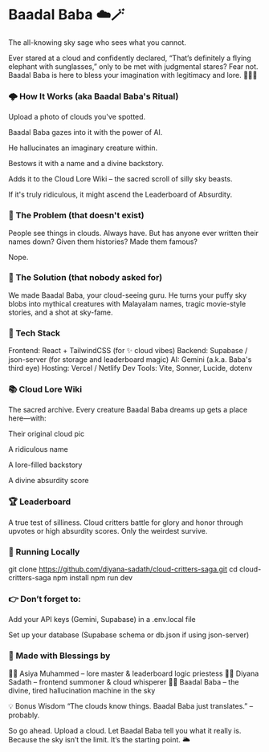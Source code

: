 # Baadal Baba ☁️🪄
The all-knowing sky sage who sees what you cannot.

Ever stared at a cloud and confidently declared, “That’s definitely a flying elephant with sunglasses,” only to be met with judgmental stares? Fear not. Baadal Baba is here to bless your imagination with legitimacy and lore. 🧘‍♂️✨

### 🌩️ How It Works (aka Baadal Baba's Ritual)
Upload a photo of clouds you've spotted.

Baadal Baba gazes into it with the power of AI.

He hallucinates an imaginary creature within.

Bestows it with a name and a divine backstory.

Adds it to the Cloud Lore Wiki – the sacred scroll of silly sky beasts.

If it's truly ridiculous, it might ascend the Leaderboard of Absurdity.

### 🔮 The Problem (that doesn't exist)
People see things in clouds. Always have. But has anyone ever written their names down? Given them histories? Made them famous?

Nope.

### 🔧 The Solution (that nobody asked for)
We made Baadal Baba, your cloud-seeing guru.
He turns your puffy sky blobs into mythical creatures with Malayalam names, tragic movie-style stories, and a shot at sky-fame.

### 🎨 Tech Stack
Frontend: React + TailwindCSS (for ✨ cloud vibes)
Backend: Supabase / json-server (for storage and leaderboard magic)
AI: Gemini (a.k.a. Baba's third eye)
Hosting: Vercel / Netlify
Dev Tools: Vite, Sonner, Lucide, dotenv

### 📚 Cloud Lore Wiki
The sacred archive.
Every creature Baadal Baba dreams up gets a place here—with:

Their original cloud pic

A ridiculous name

A lore-filled backstory

A divine absurdity score

### 🏆 Leaderboard
A true test of silliness.
Cloud critters battle for glory and honor through upvotes or high absurdity scores. Only the weirdest survive.

### 🚀 Running Locally
git clone https://github.com/diyana-sadath/cloud-critters-saga.git
cd cloud-critters-saga
npm install
npm run dev

### 👉 Don’t forget to:

Add your API keys (Gemini, Supabase) in a .env.local file

Set up your database (Supabase schema or db.json if using json-server)

### 🙌 Made with Blessings by
👩‍💻 Asiya Muhammed – lore master & leaderboard logic priestess
👩‍💻 Diyana Sadath – frontend summoner & cloud whisperer
🧘‍♂️ Baadal Baba – the divine, tired hallucination machine in the sky

💡 Bonus Wisdom
“The clouds know things. Baadal Baba just translates.” – probably.

So go ahead. Upload a cloud. Let Baadal Baba tell you what it really is.
Because the sky isn’t the limit. It’s the starting point. 🌥️

